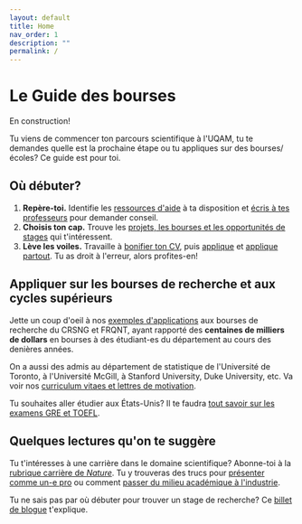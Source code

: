 ```yaml
---
layout: default
title: Home
nav_order: 1
description: ""
permalink: /
---
```


# Le Guide des bourses

En construction!

Tu viens de commencer ton parcours scientifique à l'UQAM, tu te demandes quelle est la prochaine étape ou tu appliques sur des bourses/écoles? Ce guide est pour toi.

## Où débuter?
 1. **Repère-toi.** Identifie les [ressources d'aide]() à ta disposition et [écris à tes professeurs]() pour demander conseil.
 2. **Choisis ton cap.** Trouve les [projets, les bourses et les opportunités de stages]() qui t'intéressent. 
 3. **Lève les voiles.** Travaille à [bonifier ton CV](), puis [applique]() et [applique partout](). Tu as droit à l'erreur, alors profites-en!
 
## Appliquer sur les bourses de recherche et aux cycles supérieurs

Jette un coup d'oeil à nos [exemples d'applications]() aux bourses de recherche du CRSNG et FRQNT, ayant rapporté des **centaines de milliers de dollars** en bourses à des étudiant-es du département au cours des denières années.
  
On a aussi des admis au département de statistique de l'Université de Toronto, à l'Université McGill, à Stanford University, Duke University, etc. Va voir nos [curriculum vitaes et lettres de motivation]().

Tu souhaites aller étudier aux États-Unis? Il te faudra [tout savoir sur les examens GRE et TOEFL]().

## Quelques lectures qu'on te suggère

Tu t'intéresses à une carrière dans le domaine scientifique? Abonne-toi à la [rubrique carrière de *Nature*](https://www.nature.com/nature/articles?type=career-column). Tu y trouveras des trucs pour [présenter comme un-e pro](https://www.nature.com/articles/d41586-019-01041-9) ou comment [passer du milieu académique à l'industrie](https://www.nature.com/articles/d41586-019-00692-y).

Tu ne sais pas par où débuter pour trouver un stage de recherche? Ce [billet de blogue](https://macrogrrrls.wordpress.com/2018/10/09/women-in-undergraduate-degrees-this-is-how-to-get-research-experience/) t'explique.
